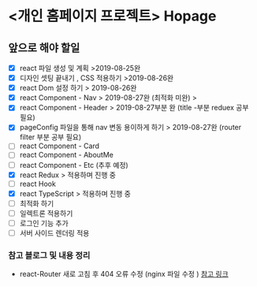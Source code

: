 # <개인 홈페이지 프로젝트> Hopage

## 앞으로 해야 할일 

- [x] react 파일 생성 및 계획 >2019-08-25완
- [x] 디자인 셋팅 끝내기 , CSS 적용하기 >2019-08-26완
- [x] react Dom 설정 하기 > 2019-08-26완
- [x] react Component - Nav > 2019-08-27완 (최적화 미완) > 
- [x] react Component - Header > 2019-08-27부분 완 (title -부분 reduex 공부 필요)
- [x] pageConfig 파일을 통해 nav 변동 용이하게 하기 > 2019-08-27완 (router filter 부분 공부 필요)
- [ ] react Component - Card
- [ ] react Component - AboutMe
- [ ] react Component - Etc (추후 예정)
- [x] react Redux   > 적용하며 진행 중 
- [ ] react Hook
- [x] react TypeScript > 적용하며 진행 중 
- [ ] 최적화 하기
- [ ] 일렉트론 적용하기
- [ ] 로그인 기능 추가
- [ ] 서버 사이드 렌더링 적용

### 참고 블로그 및 내용 정리
  - react-Router 새로 고침 후 404 오류 수정 (nginx 파일 수정 ) [참고 링크](https://gkedge.gitbooks.io/react-router-in-the-real/content/index.html)
